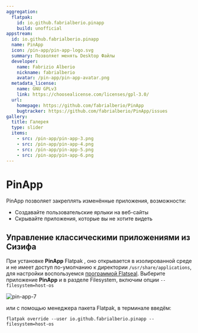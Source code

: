 ```yaml
---
aggregation:
  flatpak:
    id: io.github.fabrialberio.pinapp
    build: unofficial
appstream:
  id: io.github.fabrialberio.pinapp
  name: PinApp
  icon: /pin-app/pin-app-logo.svg
  summary: Позволяет менять Desktop Файлы
  developer:
    name: Fabrizio Alberio
    nickname: fabrialberio
    avatar: /pin-app/pin-app-avatar.png
  metadata_license:
    name: GNU GPLv3
    link: https://choosealicense.com/licenses/gpl-3.0/
  url:
    homepage: https://github.com/fabrialberio/PinApp
    bugtracker: https://github.com/fabrialberio/PinApp/issues
gallery:
  title: Галерея
  type: slider
  items:
    - src: /pin-app/pin-app-3.png
    - src: /pin-app/pin-app-4.png
    - src: /pin-app/pin-app-5.png
    - src: /pin-app/pin-app-6.png
---
```


# PinApp

PinApp позволяет закреплять изменённые приложения, возможности:

- Создавайте пользовательские ярлыки на веб-сайты
- Скрывайте приложения, которые вы не хотите видеть

<AGWGallery />

<!--@include: @ru/apps/.parts/install/content-flatpak.md-->

## Управление классическими приложениями из Сизифа

При установке **PinApp** <Badge type="tip">Flatpak</Badge> , оно открывается в изолированной среде и не имеет доступ по-умолчанию к директории `/usr/share/applications`, для настройки воспользуемся [программой Flatseal](/flatseal). Выберите приложение **PinApp** и в разделе Filesystem, включим опции `--filesystem=host-os`

![pin-app-7](/pin-app/pin-app-7.png)

или с помощью менеджера пакета Flatpak, в терминале введём:

```shell
flatpak override --user io.github.fabrialberio.pinapp --filesystem=host-os
```
